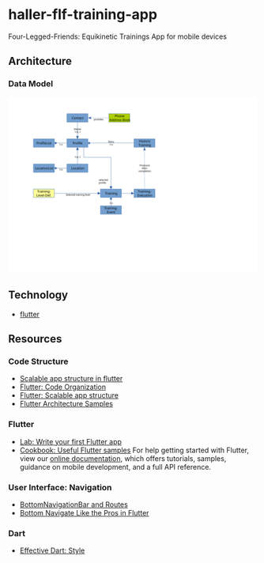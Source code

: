 # haller-flf-training-app

Four-Legged-Friends: Equikinetic Trainings App for mobile devices


## Architecture
### Data Model
![Data Model](doc/data-model.svg)


## Technology
- [flutter](https://flutter.dev/)


## Resources
### Code Structure

- [Scalable app structure in flutter](https://hackernoon.com/scalable-app-structure-in-flutter-dad61a4bc389)
- [Flutter: Code Organization](https://medium.com/flutter-community/flutter-code-organization-de3a4c219149)
- [Flutter: Scalable app structure](https://medium.com/@parthibansudhaman/flutter-scalable-app-folder-structure-6f2b0bc139c4)
- [Flutter Architecture Samples](https://fluttersamples.com/)

### Flutter
- [Lab: Write your first Flutter app](https://flutter.dev/docs/get-started/codelab)
- [Cookbook: Useful Flutter samples](https://flutter.dev/docs/cookbook)
For help getting started with Flutter, view our [online documentation](https://flutter.dev/docs), which offers tutorials,
samples, guidance on mobile development, and a full API reference.
### User Interface: Navigation
- [BottomNavigationBar and Routes](https://medium.com/flutter/getting-to-the-bottom-of-navigation-in-flutter-b3e440b9386)
- [Bottom Navigate Like the Pros in Flutter](https://medium.com/swlh/bottom-navigate-like-the-pros-in-flutter-8a48bdd5fed4)

### Dart
- [Effective Dart: Style](https://dart.dev/guides/language/effective-dart/style)